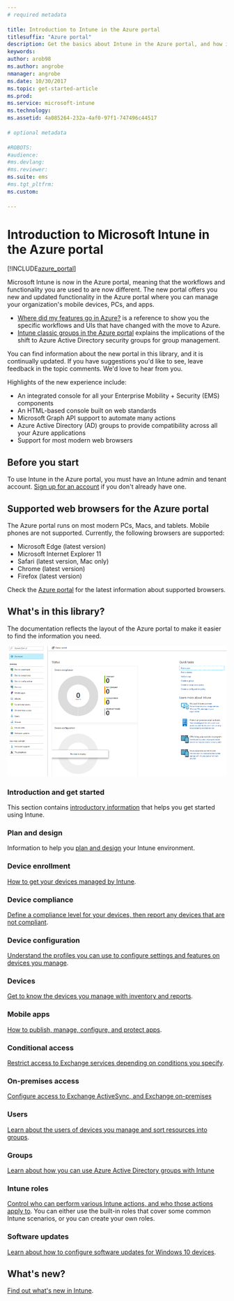```yaml
---
# required metadata

title: Introduction to Intune in the Azure portal
titlesuffix: "Azure portal"
description: Get the basics about Intune in the Azure portal, and how it can help you manage your devices."
keywords:
author: arob98
ms.author: angrobe
nmanager: angrobe
ms.date: 10/30/2017
ms.topic: get-started-article
ms.prod:
ms.service: microsoft-intune
ms.technology:
ms.assetid: 4a085264-232a-4af0-97f1-747496c44517

# optional metadata

#ROBOTS:
#audience:
#ms.devlang:
#ms.reviewer:
ms.suite: ems
#ms.tgt_pltfrm:
ms.custom: 

---
```



# Introduction to Microsoft Intune in the Azure portal


[!INCLUDE[azure_portal](./includes/azure_portal.md)]

Microsoft Intune is now in the Azure portal, meaning that the workflows and functionality you are used to are now different.
The new portal offers you new and updated functionality in the Azure portal where you can manage your organization's mobile devices, PCs, and apps.

* [Where did my features go in Azure?](ui-changes.md) is a reference to show you the specific workflows and UIs that have changed with the move to Azure.
* [Intune classic groups in the Azure portal](groups-get-started.md) explains the implications of the shift to Azure Active Directory security groups for group management.




You can find information about the new portal in this library, and it is continually updated. If you have suggestions you'd like to see, leave feedback in the topic comments. We'd love to hear from you.

Highlights of the new experience include:

- An integrated console for all your Enterprise Mobility + Security (EMS) components
- An HTML-based console built on web standards
- Microsoft Graph API support to automate many actions
- Azure Active Directory (AD) groups to provide compatibility across all your Azure applications
- Support for most modern web browsers

## Before you start

To use Intune in the Azure portal, you must have an Intune admin and tenant account. [Sign up for an account](https://portal.office.com/Signup/Signup.aspx?OfferId=40BE278A-DFD1-470a-9EF7-9F2596EA7FF9&dl=INTUNE_A&ali=1#0%20) if you don't already have one.

## Supported web browsers for the Azure portal

The Azure portal runs on most modern PCs, Macs, and tablets. Mobile phones are not supported.
Currently, the following browsers are supported:

- Microsoft Edge (latest version)
- Microsoft Internet Explorer 11
- Safari (latest version, Mac only)
- Chrome (latest version)
- Firefox (latest version)

Check the [Azure portal](https://docs.microsoft.com/azure/azure-preview-portal-supported-browsers-devices) for the latest information about supported browsers.

## What's in this library?

The documentation reflects the layout of the Azure portal to make it easier to find the information you need.

![Azure portal workloads](./media/azure-portal-workloads.png)

### Introduction and get started
This section contains [introductory information](introduction-intune.md) that helps you get started using Intune.
### Plan and design
Information to help you [plan and design](/intune-classic/plan-design/introduction) your Intune environment.
### Device enrollment
[How to get your devices managed by Intune](device-enrollment.md).
### Device compliance
[Define a compliance level for your devices, then report any devices that are not compliant](device-compliance.md).
### Device configuration
[Understand the profiles you can use to configure settings and features on devices you manage](device-profiles.md).
### Devices
[Get to know the devices you manage with inventory and reports](device-management.md).
### Mobile apps
[How to publish, manage, configure, and protect apps](app-management.md).
### Conditional access
[Restrict access to Exchange services depending on conditions you specify](conditional-access.md).
### On-premises access
[Configure access to Exchange ActiveSync, and Exchange on-premises](/intune-classic/deploy-use/mobile-device-management-with-exchange-activesync-and-microsoft-intune)
### Users
[Learn about the users of devices you manage and sort resources into groups](users-add.md).
### Groups
[Learn about how you can use Azure Active Directory groups with Intune](groups-get-started.md)
### Intune roles
[Control who can perform various Intune actions, and who those actions apply to](role-based-access-control.md). You can either use the built-in roles that cover some common Intune scenarios, or you can create your own roles.
### Software updates
[Learn about how to configure software updates for Windows 10 devices](windows-update-for-business-configure.md).



## What's new?

[Find out what's new in Intune](whats-new.md).
